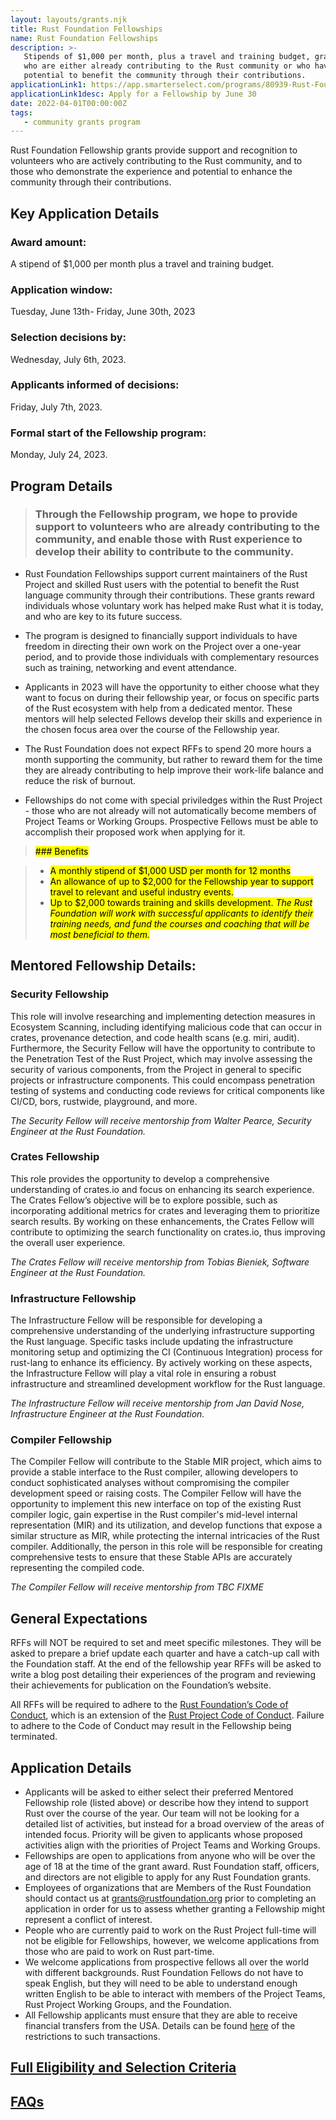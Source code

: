 ```yaml
---
layout: layouts/grants.njk
title: Rust Foundation Fellowships
name: Rust Foundation Fellowships
description: >-
   Stipends of $1,000 per month, plus a travel and training budget, granted to up to 12 individuals
   who are either already contributing to the Rust community or who have Rust experience and a high
   potential to benefit the community through their contributions.
applicationLink1: https://app.smarterselect.com/programs/80939-Rust-Foundation
applicationLink1desc: Apply for a Fellowship by June 30
date: 2022-04-01T00:00:00Z
tags:
   - community grants program
---
```


Rust Foundation Fellowship grants provide support and recognition to volunteers who are actively contributing to the Rust community, and to those who demonstrate the experience and potential to enhance the community through their contributions. 

## Key Application Details

### Award amount: 
A stipend of $1,000 per month plus a travel and training budget.

### Application window:
Tuesday, June 13th- Friday, June 30th, 2023

### Selection decisions by: 
Wednesday, July 6th, 2023.

### Applicants informed of decisions: 
Friday, July 7th, 2023.

### Formal start of the Fellowship program: 
Monday, July 24, 2023.

## Program Details

> ### Through the Fellowship program, we hope to provide support to volunteers who are already contributing to the community, and enable those with Rust experience to develop their ability to contribute to the community.

* Rust Foundation Fellowships support current maintainers of the Rust Project and skilled Rust users with the potential to benefit the Rust language community through their contributions. These grants reward individuals whose voluntary work has helped make Rust what it is today, and who are key to its future success.

* The program is designed to financially support individuals to have freedom in directing their own work on the Project over a one-year period, and to provide those individuals with complementary resources such as training, networking and event attendance. 

* Applicants in 2023 will have the opportunity to either choose what they want to focus on during their fellowship year, or focus on specific parts of the Rust ecosystem with help from a dedicated mentor. These mentors will help selected Fellows develop their skills and experience in the chosen focus area over the course of the Fellowship year.

* The Rust Foundation does not expect RFFs to spend 20 more hours a month supporting the community, but rather to reward them for the time they are already contributing to help improve their work-life balance and reduce the risk of burnout.

* Fellowships do not come with special priviledges within the Rust Project - those who are not already will not automatically become members of Project Teams or Working Groups. Prospective Fellows must be able to accomplish their proposed work when applying for it.


> <mark>### Benefits<mark>

> * <mark>A monthly stipend of $1,000 USD per month for 12 months<mark>
> * <mark>An allowance of up to $2,000 for the Fellowship year to support travel to relevant and useful industry events.<mark>
> * <mark>Up to $2,000 towards training and skills development.<mark> 
> _The Rust Foundation will work with successful applicants to identify their training needs, and fund the courses and coaching that will be most beneficial to them._



## Mentored Fellowship Details:

### Security Fellowship

This role will involve researching and implementing detection measures in Ecosystem Scanning, including identifying malicious code that can occur in crates, provenance detection, and code health scans (e.g. miri, audit).  Furthermore, the Security Fellow will have the opportunity to contribute to the Penetration Test of the Rust Project, which may involve assessing the security of various components, from the Project in general to specific projects or infrastructure components. This could encompass penetration testing of systems and conducting code reviews for critical components like CI/CD, bors, rustwide, playground, and more.

_The Security Fellow will receive mentorship from Walter Pearce, Security Engineer at the Rust Foundation._

### Crates Fellowship

This role provides the opportunity to develop a comprehensive understanding of crates.io and focus on enhancing its search experience. The Crates Fellow’s objective will be to explore possible, such as incorporating additional metrics for crates and leveraging them to prioritize search results. By working on these enhancements, the Crates Fellow will contribute to optimizing the search functionality on crates.io, thus improving the overall user experience.

_The Crates Fellow will receive mentorship from Tobias Bieniek, Software Engineer at the Rust Foundation._

### Infrastructure Fellowship

The Infrastructure Fellow will be responsible for developing a comprehensive understanding of the underlying infrastructure supporting the Rust language. Specific tasks include updating the infrastructure monitoring setup and optimizing the CI (Continuous Integration) process for rust-lang to enhance its efficiency. By actively working on these aspects, the Infrastructure Fellow will play a vital role in ensuring a robust infrastructure and streamlined development workflow for the Rust language.

_The Infrastructure Fellow will receive mentorship from Jan David Nose, Infrastructure Engineer at the Rust Foundation._

### Compiler Fellowship

The Compiler Fellow will contribute to the Stable MIR project, which aims to provide a stable interface to the Rust compiler, allowing developers to conduct sophisticated analyses without compromising the compiler development speed or raising costs. The Compiler Fellow will have the opportunity to implement this new interface on top of the existing Rust compiler logic, gain expertise in the Rust compiler's mid-level internal representation (MIR) and its utilization, and develop functions that expose a similar structure as MIR, while protecting the internal intricacies of the Rust compiler. Additionally, the person in this role will be responsible for creating comprehensive tests to ensure that these Stable APIs are accurately representing the compiled code.

_The Compiler Fellow will receive mentorship from TBC FIXME_

## General Expectations

RFFs will NOT be required to set and meet specific milestones. They will be asked to prepare a brief update each quarter and have a catch-up call with the Foundation staff. At the end of the fellowship year RFFs will be asked to write a blog post detailing their experiences of the program and reviewing their achievements for publication on the Foundation’s website.

All RFFs will be required to adhere to the [Rust Foundation’s Code of Conduct](https://foundation.rust-lang.org/policies/code-of-conduct/), which is an extension of the [Rust Project Code of Conduct](https://www.rust-lang.org/policies/code-of-conduct). Failure to adhere to the Code of Conduct may result in the Fellowship being terminated.

## Application Details 

* Applicants will be asked to either select their preferred Mentored Fellowship role (listed above) or describe how they intend to support Rust over the course of the year. Our team will not be looking for a detailed list of activities, but instead for a broad overview of the areas of intended focus. Priority will be given to applicants whose proposed activities align with the priorities of Project Teams and Working Groups.
* Fellowships are open to applications from anyone who will be over the age of 18 at the time of the grant award. Rust Foundation staff, officers, and directors are not eligible to apply for any Rust Foundation grants. 
* Employees of organizations that are Members of the Rust Foundation should contact us at grants@rustfoundation.org prior to completing an application in order for us to assess whether granting a Fellowship might represent a conflict of interest. 
* People who are currently paid to work on the Rust Project full-time will not be eligible for Fellowships, however, we welcome applications from those who are paid to work on Rust part-time.
* We welcome applications from prospective fellows all over the world with different backgrounds. Rust Foundation Fellows do not have to speak English, but they will need to be able to understand enough written English to be able to interact with members of the Project Teams, Rust Project Working Groups, and the Foundation.
* All Fellowship applicants must ensure that they are able to receive financial transfers from the USA. Details can be found [here](https://home.treasury.gov/policy-issues/financial-sanctions/sanctions-programs-and-country-information) of the restrictions to such transactions.

## [Full Eligibility and Selection Criteria](/grants-eligibility-and-selection/#fellowships)

## [FAQs](/grants-faqs/#fellowship)